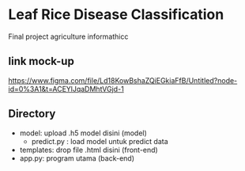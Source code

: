 # Leaf Rice Disease Classification
Final project agriculture informathicc

## link mock-up
https://www.figma.com/file/Ld18KowBshaZQiEGkiaFfB/Untitled?node-id=0%3A1&t=ACEYlJqaDMhtVGjd-1

## Directory
- model: upload .h5 model disini (model)
  - predict.py : load model untuk predict data
- templates: drop file .html disini (front-end)
- app.py: program utama (back-end)
